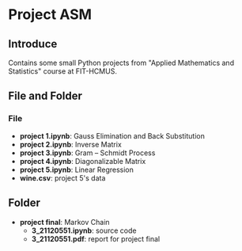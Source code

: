 # Project ASM

## Introduce
Contains some small Python projects from "Applied Mathematics and Statistics" course at FIT-HCMUS.

## File and Folder
### File
- **project 1.ipynb**: Gauss Elimination and Back Substitution
- **project 2.ipynb**: Inverse Matrix
- **project 3.ipynb**: Gram – Schmidt Process
- **project 4.ipynb**: Diagonalizable Matrix
- **project 5.ipynb**: Linear Regression
- **wine.csv**: project 5's data

## Folder
- **project final**: Markov Chain
	+ **3_21120551.ipynb**: source code
	+ **3_21120551.pdf**: report for project final
